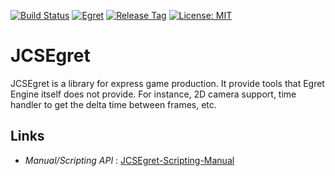 [![Build Status](https://travis-ci.com/jcs090218/JCSEgret.svg?branch=master)](https://travis-ci.com/jcs090218/JCSEgret)
[![Egret](https://img.shields.io/badge/Egret%20Engine-5.2.12-blue.svg)](https://egret.com/)
[![Release Tag](https://img.shields.io/github/tag/jcs090218/JCSEgret.svg?label=release)](https://github.com/jcs090218/JCSEgret/releases/latest)
[![License: MIT](https://img.shields.io/badge/License-MIT-yellow.svg)](https://opensource.org/licenses/MIT)


# JCSEgret

JCSEgret is a library for express game production. It provide tools 
that Egret Engine itself does not provide. For instance, 2D camera 
support, time handler to get the delta time between frames, etc. 


## Links

* *Manual/Scripting API* : <a href="http://www.jcs-profile.com:3002">JCSEgret-Scripting-Manual</a>
